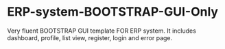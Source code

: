 # ERP-system-BOOTSTRAP-GUI-Only
Very fluent BOOTSTRAP GUI template FOR ERP system. It includes dashboard, profile, list view, register, login and error page.
